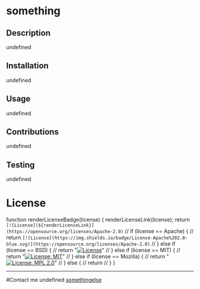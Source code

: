# something

  ## Description
  undefined
  
  ## Installation
  undefined
  
  ## Usage
  undefined
  
  ## Contributions
  undefined
  
  ## Testing
  undefined
  
  # License
  function renderLicenseBadge(license) {
  renderLicenseLink(license);
  return `[![License](${renderLicenseLink}](https://opensource.org/licenses/Apache-2.0)`
  // if (license == Apache) {
  //   return `[![License](https://img.shields.io/badge/License-Apache%202.0-blue.svg)](https://opensource.org/licenses/Apache-2.0)`
  // } else if (license == BSD) {
  //   return "[![License](https://img.shields.io/badge/License-BSD%203--Clause-blue.svg)](https://opensource.org/licenses/BSD-3-Clause)"
  // } else if (license == MIT) {
  //   return "[![License: MIT](https://img.shields.io/badge/License-MIT-yellow.svg)](https://opensource.org/licenses/MIT)"
  // } else if (license == Mozilla) {
  //   return "[![License: MPL 2.0](https://img.shields.io/badge/License-MPL%202.0-brightgreen.svg)](https://opensource.org/licenses/MPL-2.0)"
  // } else {
  //   return
  // }
}
  
  ---
  #Contact me
  undefined
  [somethingelse](https://github.com/somethingelse)
